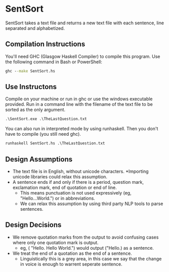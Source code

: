# SentSort

SentSort takes a text file and returns a new text file with each sentence, line separated and alphabetized.

## Compilation Instructions

You'll need GHC (Glasgow Haskell Compiler) to compile this program. Use the following command in Bash or PowerShell:

```cmd
ghc --make SentSort.hs
```

## Use Instructons
Compile on your machine or run in ghc or use the windows executable provided. 
Run in a command line with the filename of the text file to be sorted as the only argument.

```cmd
.\SentSort.exe .\TheLastQuestion.txt
```

You can also run in interpreted mode by using runhaskell. Then you don't have to compile (you still need ghc).
```cmd
runhaskell SentSort.hs .\TheLastQuestion.txt
```
## Design Assumptions
- The text file is in English, without unicode characters.
	*Importing unicode libraries could relax this assumption.
- A sentence ends if and only if there is a period, question mark, exclamation mark, end of quotation or end of line.
	* This means punctuation is not used expressively (eg, "Hello...World.") or in abbreviations.
	* We can relax this assumption by using third party NLP tools to parse sentences.

## Design Decisions
- We remove quotation marks from the output to avoid confusing cases where only one quotation mark is output.
	* eg, ( "Hello. Hello World.") would output ("Hello.) as a sentence.
- We treat the end of a quotation as the end of a sentence. 
	* Linguistically this is a grey area, in this case we say that the change in voice is enough to warrent seperate sentence.
